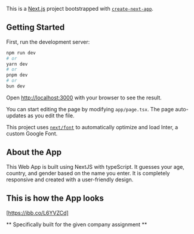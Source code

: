 This is a [Next.js](https://nextjs.org/) project bootstrapped with [`create-next-app`](https://github.com/vercel/next.js/tree/canary/packages/create-next-app).

## Getting Started

First, run the development server:

```bash
npm run dev
# or
yarn dev
# or
pnpm dev
# or
bun dev
```

Open [http://localhost:3000](http://localhost:3000) with your browser to see the result.

You can start editing the page by modifying `app/page.tsx`. The page auto-updates as you edit the file.

This project uses [`next/font`](https://nextjs.org/docs/basic-features/font-optimization) to automatically optimize and load Inter, a custom Google Font.

## About the App

This Web App is built using NextJS with typeScript.
It guesses your age, country, and gender based on the name you enter. 
It is completely responsive and created with a user-friendly design.


## This is how the App looks
[https://ibb.co/L6YVZCd]

** Specifically built for the given company assignment **
